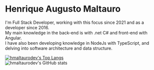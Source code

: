 # Henrique Augusto Maltauro

I'm Full Stack Developer, working with this focus since 2021 and as a developer since 2016.  
My main knowledge in the back-end is with .net C# and front-end with Angular.  
I have also been developing knowledge in NodeJs with TypeScript, and delving into software architecture and data structure.    

[![hmaltaurodev's Top Langs](https://github-readme-stats.vercel.app/api/top-langs/?username=hmaltaurodev&layout=compact&theme=github_dark&hide=dart,java,swift,kotlin,objective-c)](https://github.com/hmaltaurodev/github-readme-stats)  
![hmaltaurodev's GitHub stats](https://github-readme-stats.vercel.app/api?username=hmaltaurodev&show_icons=true&theme=github_dark)  

